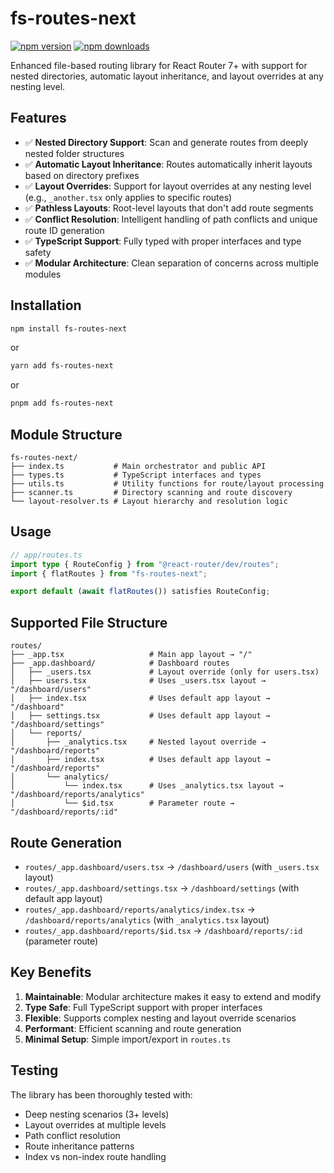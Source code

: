 # fs-routes-next

[![npm version](https://badge.fury.io/js/fs-routes-next.svg)](https://badge.fury.io/js/fs-routes-next)
[![npm downloads](https://img.shields.io/npm/dm/fs-routes-next.svg)](https://www.npmjs.com/package/fs-routes-next)

Enhanced file-based routing library for React Router 7+ with support for nested directories, automatic layout inheritance, and layout overrides at any nesting level.

## Features

- ✅ **Nested Directory Support**: Scan and generate routes from deeply nested folder structures
- ✅ **Automatic Layout Inheritance**: Routes automatically inherit layouts based on directory prefixes
- ✅ **Layout Overrides**: Support for layout overrides at any nesting level (e.g., `_another.tsx` only applies to specific routes)
- ✅ **Pathless Layouts**: Root-level layouts that don't add route segments
- ✅ **Conflict Resolution**: Intelligent handling of path conflicts and unique route ID generation
- ✅ **TypeScript Support**: Fully typed with proper interfaces and type safety
- ✅ **Modular Architecture**: Clean separation of concerns across multiple modules

## Installation

```bash
npm install fs-routes-next
```

or

```bash
yarn add fs-routes-next
```

or

```bash
pnpm add fs-routes-next
```

## Module Structure

```
fs-routes-next/
├── index.ts           # Main orchestrator and public API
├── types.ts           # TypeScript interfaces and types
├── utils.ts           # Utility functions for route/layout processing
├── scanner.ts         # Directory scanning and route discovery
└── layout-resolver.ts # Layout hierarchy and resolution logic
```

## Usage

```typescript
// app/routes.ts
import type { RouteConfig } from "@react-router/dev/routes";
import { flatRoutes } from "fs-routes-next";

export default (await flatRoutes()) satisfies RouteConfig;
```

## Supported File Structure

```
routes/
├── _app.tsx                   # Main app layout → "/"
├── _app.dashboard/            # Dashboard routes
│   ├── _users.tsx             # Layout override (only for users.tsx)
│   ├── users.tsx              # Uses _users.tsx layout → "/dashboard/users"
│   ├── index.tsx              # Uses default app layout → "/dashboard"
│   ├── settings.tsx           # Uses default app layout → "/dashboard/settings"
│   └── reports/
│       ├── _analytics.tsx     # Nested layout override → "/dashboard/reports"
│       ├── index.tsx          # Uses default app layout → "/dashboard/reports"
│       └── analytics/
│           └── index.tsx      # Uses _analytics.tsx layout → "/dashboard/reports/analytics"
│           └── $id.tsx        # Parameter route → "/dashboard/reports/:id"
```

## Route Generation

- `routes/_app.dashboard/users.tsx` → `/dashboard/users` (with `_users.tsx` layout)
- `routes/_app.dashboard/settings.tsx` → `/dashboard/settings` (with default app layout)
- `routes/_app.dashboard/reports/analytics/index.tsx` → `/dashboard/reports/analytics` (with `_analytics.tsx` layout)
- `routes/_app.dashboard/reports/$id.tsx` → `/dashboard/reports/:id` (parameter route)

## Key Benefits

1. **Maintainable**: Modular architecture makes it easy to extend and modify
2. **Type Safe**: Full TypeScript support with proper interfaces
3. **Flexible**: Supports complex nesting and layout override scenarios
4. **Performant**: Efficient scanning and route generation
5. **Minimal Setup**: Simple import/export in `routes.ts`

## Testing

The library has been thoroughly tested with:
- Deep nesting scenarios (3+ levels)
- Layout overrides at multiple levels
- Path conflict resolution
- Route inheritance patterns
- Index vs non-index route handling
